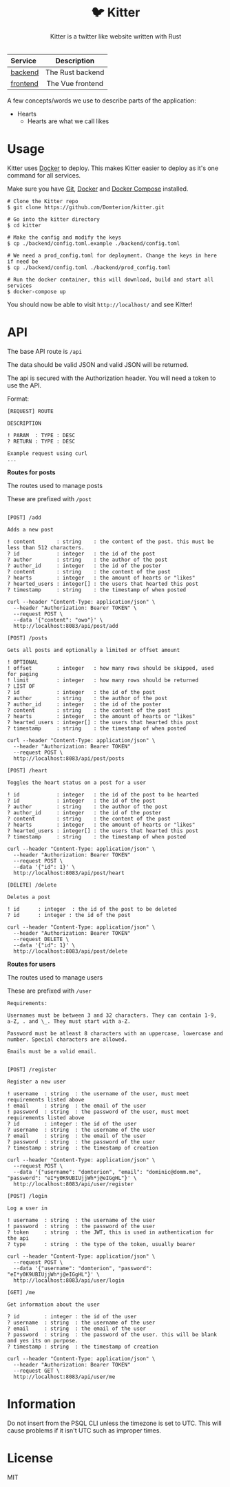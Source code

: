 <div align="center">
    <h1>🐦 Kitter</h1>
    Kitter is a twitter like website written with Rust
    <br>
    <br>
</div>

| Service              |   Description    |
| :------------------- | :--------------: |
| [backend](backend)   | The Rust backend |
| [frontend](frontend) | The Vue frontend |

A few concepts/words we use to describe parts of the application:

- Hearts
  - Hearts are what we call likes

# Usage

Kitter uses [Docker](https://www.docker.com/) to deploy. This makes Kitter easier to deploy as it's one command for all services.

Make sure you have [Git](https://git-scm.com/), [Docker](https://docs.docker.com/engine/install/) and [Docker Compose](https://docs.docker.com/compose/install/) installed.

```
# Clone the Kitter repo
$ git clone https://github.com/Domterion/kitter.git

# Go into the kitter directory
$ cd kitter

# Make the config and modify the keys
$ cp ./backend/config.toml.example ./backend/config.toml

# We need a prod_config.toml for deployment. Change the keys in here if need be
$ cp ./backend/config.toml ./backend/prod_config.toml

# Run the docker container, this will download, build and start all services
$ docker-compose up
```

You should now be able to visit `http://localhost/` and see Kitter!

# API

The base API route is `/api`

The data should be valid JSON and valid JSON will be returned.

The api is secured with the Authorization header. You will need a token to use the API.

Format:

```
[REQUEST] ROUTE

DESCRIPTION

! PARAM  : TYPE : DESC
? RETURN : TYPE : DESC

Example request using curl
...
```

**Routes for posts**

The routes used to manage posts

These are prefixed with `/post`

```

[POST] /add

Adds a new post

! content       : string    : the content of the post. this must be less than 512 characters.
? id            : integer   : the id of the post
? author        : string    : the author of the post
? author_id     : integer   : the id of the poster
? content       : string    : the content of the post
? hearts        : integer   : the amount of hearts or "likes"
? hearted_users : integer[] : the users that hearted this post
? timestamp     : string    : the timestamp of when posted

curl --header "Content-Type: application/json" \
  --header "Authorization: Bearer TOKEN" \
  --request POST \
  --data '{"content": "owo"}' \
  http://localhost:8083/api/post/add

[POST] /posts

Gets all posts and optionally a limited or offset amount

! OPTIONAL
! offset        : integer   : how many rows should be skipped, used for paging
! limit         : integer   : how many rows should be returned
? LIST OF
? id            : integer   : the id of the post
? author        : string    : the author of the post
? author_id     : integer   : the id of the poster
? content       : string    : the content of the post
? hearts        : integer   : the amount of hearts or "likes"
? hearted_users : integer[] : the users that hearted this post
? timestamp     : string    : the timestamp of when posted

curl --header "Content-Type: application/json" \
  --header "Authorization: Bearer TOKEN"
  --request POST \
  http://localhost:8083/api/post/posts

[POST] /heart

Toggles the heart status on a post for a user

! id            : integer   : the id of the post to be hearted
? id            : integer   : the id of the post
? author        : string    : the author of the post
? author_id     : integer   : the id of the poster
? content       : string    : the content of the post
? hearts        : integer   : the amount of hearts or "likes"
? hearted_users : integer[] : the users that hearted this post
? timestamp     : string    : the timestamp of when posted

curl --header "Content-Type: application/json" \
  --header "Authorization: Bearer TOKEN"
  --request POST \
  --data '{"id": 1}' \
  http://localhost:8083/api/post/heart

[DELETE] /delete

Deletes a post

! id      : integer  : the id of the post to be deleted
? id      : integer : the id of the post

curl --header "Content-Type: application/json" \
  --header "Authorization: Bearer TOKEN"
  --request DELETE \
  --data '{"id": 1}' \
  http://localhost:8083/api/post/delete

```

**Routes for users**

The routes used to manage users

These are prefixed with `/user`

```
Requirements:

Usernames must be between 3 and 32 characters. They can contain 1-9, a-Z, . and \_. They must start with a-Z.

Password must be atleast 8 characters with an uppercase, lowercase and number. Special characters are allowed.

Emails must be a valid email.
```

```

[POST] /register

Register a new user

! username  : string  : the username of the user, must meet requirements listed above
! email     : string  : the email of the user
! password  : string  : the password of the user, must meet requirements listed above
? id        : integer : the id of the user
? username  : string  : the username of the user
? email     : string  : the email of the user
? password  : string  : the password of the user
? timestamp : string  : the timestamp of creation

curl --header "Content-Type: application/json" \
  --request POST \
  --data '{"username": "domterion", "email": "dominic@domm.me", "password": "eI*y0K9UBIUjjWh*j@eIGgHL"}' \
  http://localhost:8083/api/user/register

[POST] /login

Log a user in

! username  : string  : the username of the user
! password  : string  : the password of the user
? token     : string  : the JWT, this is used in authentication for the api
? type      : string  : the type of the token, usually bearer

curl --header "Content-Type: application/json" \
  --request POST \
  --data '{"username": "domterion", "password": "eI*y0K9UBIUjjWh*j@eIGgHL"}' \
  http://localhost:8083/api/user/login

[GET] /me

Get information about the user

? id        : integer : the id of the user
? username  : string  : the username of the user
? email     : string  : the email of the user
? password  : string  : the password of the user. this will be blank and yes its on purpose.
? timestamp : string  : the timestamp of creation

curl --header "Content-Type: application/json" \
  --header "Authorization: Bearer TOKEN"
  --request GET \
  http://localhost:8083/api/user/me
```

# Information

Do not insert from the PSQL CLI unless the timezone is set to UTC. This will cause problems if it isn't UTC such as improper times.


# License
MIT

